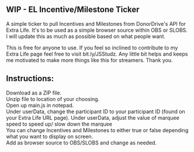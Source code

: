 ## WIP - EL Incentive/Milestone Ticker  

A simple ticker to pull Incentives and Milestones from DonorDrive's API for Extra Life. It's to be used as a simple browser source within OBS or SLOBS. I will update this as much as possible based on what people want.  

This is free for anyone to use. If you feel so inclined to contribute to my Extra Life page feel free to visit bit.ly/JSStudz. Any little bit helps and keeps me motivated to make more things like this for streamers. Thank you.  

## Instructions:  

  Download as a ZIP file.  
  Unzip file to location of your choosing.  
  Open up main.js in notepad.  
  Under userData, change the participant ID to your participant ID (found on your Extra Life URL page).
  Under userData, adjust the value of marquee speed to speed up/ slow down the marquee  
  You can change Incentives and Milestones to either true or false depending what you want to display on screen.  
  Add as browser source to OBS/SLOBS and change as needed.  
